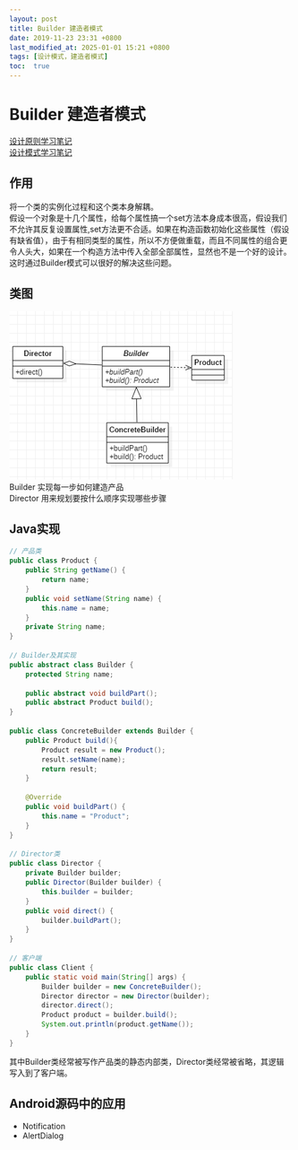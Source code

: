 ```yaml
---
layout: post
title: Builder 建造者模式
date: 2019-11-23 23:31 +0800
last_modified_at: 2025-01-01 15:21 +0800
tags: [设计模式，建造者模式]
toc:  true
---
```

# Builder 建造者模式

[设计原则学习笔记](https://www.jianshu.com/p/f7f79adad32b)  
[设计模式学习笔记](https://www.jianshu.com/p/08bf9381697c)  
## 作用
将一个类的实例化过程和这个类本身解耦。  
假设一个对象是十几个属性，给每个属性搞一个set方法本身成本很高，假设我们不允许其反复设置属性,set方法更不合适。如果在构造函数初始化这些属性（假设有缺省值），由于有相同类型的属性，所以不方便做重载，而且不同属性的组合更令人头大，如果在一个构造方法中传入全部全部属性，显然也不是一个好的设计。这时通过Builder模式可以很好的解决这些问题。
## 类图
![建造者模式类图](https://github.com/Charles199310/Charles199310.github.io/blob/main/assets/images/builder_01.PNG?raw=true)  
Builder 实现每一步如何建造产品  
Director 用来规划要按什么顺序实现哪些步骤
## Java实现
```Java
// 产品类
public class Product {
    public String getName() {
        return name;
    }
    public void setName(String name) {
        this.name = name;
    }
    private String name;
}

// Builder及其实现
public abstract class Builder {
    protected String name;

    public abstract void buildPart();
    public abstract Product build();
}

public class ConcreteBuilder extends Builder {
    public Product build(){
        Product result = new Product();
        result.setName(name);
        return result;
    }

    @Override
    public void buildPart() {
        this.name = "Product";
    }
}

// Director类
public class Director {
    private Builder builder;
    public Director(Builder builder) {
        this.builder = builder;
    }
    public void direct() {
        builder.buildPart();
    }
}

// 客户端
public class Client {
    public static void main(String[] args) {
        Builder builder = new ConcreteBuilder();
        Director director = new Director(builder);
        director.direct();
        Product product = builder.build();
        System.out.println(product.getName());
    }
}
```
其中Builder类经常被写作产品类的静态内部类，Director类经常被省略，其逻辑写入到了客户端。

## Android源码中的应用
* Notification
* AlertDialog
